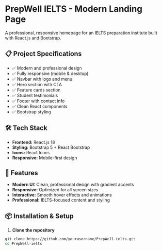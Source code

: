 # PrepWell IELTS - Modern Landing Page

A professional, responsive homepage for an IELTS preparation institute built with React.js and Bootstrap.

## 📋 Project Specifications
- ✅ Modern and professional design
- ✅ Fully responsive (mobile & desktop)
- ✅ Navbar with logo and menu
- ✅ Hero section with CTA
- ✅ Feature cards section
- ✅ Student testimonials
- ✅ Footer with contact info
- ✅ Clean React components
- ✅ Bootstrap styling

## 🛠️ Tech Stack
- **Frontend:** React.js 18
- **Styling:** Bootstrap 5 + React Bootstrap
- **Icons:** React Icons
- **Responsive:** Mobile-first design

## 🎯 Features
- **Modern UI:** Clean, professional design with gradient accents
- **Responsive:** Optimized for all screen sizes
- **Interactive:** Smooth hover effects and animations
- **Professional:** IELTS-focused content and styling

## 📦 Installation & Setup

1. **Clone the repository**
```bash
git clone https://github.com/yourusername/PrepWell-ielts.git
cd PrepWell-ielts
